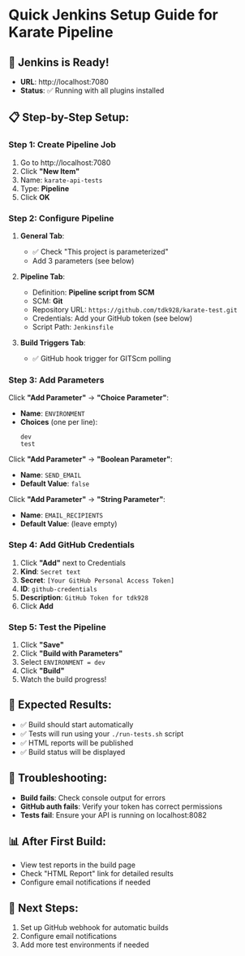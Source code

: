 # Quick Jenkins Setup Guide for Karate Pipeline

## 🚀 Jenkins is Ready!
- **URL**: http://localhost:7080
- **Status**: ✅ Running with all plugins installed

## 📋 Step-by-Step Setup:

### Step 1: Create Pipeline Job
1. Go to http://localhost:7080
2. Click **"New Item"**
3. Name: `karate-api-tests`
4. Type: **Pipeline**
5. Click **OK**

### Step 2: Configure Pipeline
1. **General Tab**:
   - ✅ Check "This project is parameterized"
   - Add 3 parameters (see below)

2. **Pipeline Tab**:
   - Definition: **Pipeline script from SCM**
   - SCM: **Git**
   - Repository URL: `https://github.com/tdk928/karate-test.git`
   - Credentials: Add your GitHub token (see below)
   - Script Path: `Jenkinsfile`

3. **Build Triggers Tab**:
   - ✅ GitHub hook trigger for GITScm polling

### Step 3: Add Parameters
Click **"Add Parameter"** → **"Choice Parameter"**:
- **Name**: `ENVIRONMENT`
- **Choices** (one per line):
  ```
  dev
  test
  ```

Click **"Add Parameter"** → **"Boolean Parameter"**:
- **Name**: `SEND_EMAIL`
- **Default Value**: `false`

Click **"Add Parameter"** → **"String Parameter"**:
- **Name**: `EMAIL_RECIPIENTS`
- **Default Value**: (leave empty)

### Step 4: Add GitHub Credentials
1. Click **"Add"** next to Credentials
2. **Kind**: `Secret text`
3. **Secret**: `[Your GitHub Personal Access Token]`
4. **ID**: `github-credentials`
5. **Description**: `GitHub Token for tdk928`
6. Click **Add**

### Step 5: Test the Pipeline
1. Click **"Save"**
2. Click **"Build with Parameters"**
3. Select `ENVIRONMENT = dev`
4. Click **"Build"**
5. Watch the build progress!

## 🎯 Expected Results:
- ✅ Build should start automatically
- ✅ Tests will run using your `./run-tests.sh` script
- ✅ HTML reports will be published
- ✅ Build status will be displayed

## 🔧 Troubleshooting:
- **Build fails**: Check console output for errors
- **GitHub auth fails**: Verify your token has correct permissions
- **Tests fail**: Ensure your API is running on localhost:8082

## 📊 After First Build:
- View test reports in the build page
- Check "HTML Report" link for detailed results
- Configure email notifications if needed

## 🚀 Next Steps:
1. Set up GitHub webhook for automatic builds
2. Configure email notifications
3. Add more test environments if needed
